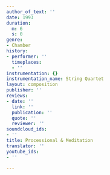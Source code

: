 ```yaml
---
author_of_text: ''
date: 1993
duration:
  m: 6
  s: 0
genre:
- Chamber
history:
- performer: ''
  timeplaces:
  - ''
instrumentation: {}
instrumentation_name: String Quartet
layout: composition
publisher: ''
reviews:
- date: ''
  link: ''
  publication: ''
  quote: ''
  reviewer: ''
soundcloud_ids:
- ''
title: Processional & Meditation
translator: ''
youtube_ids:
- ''

---
```


